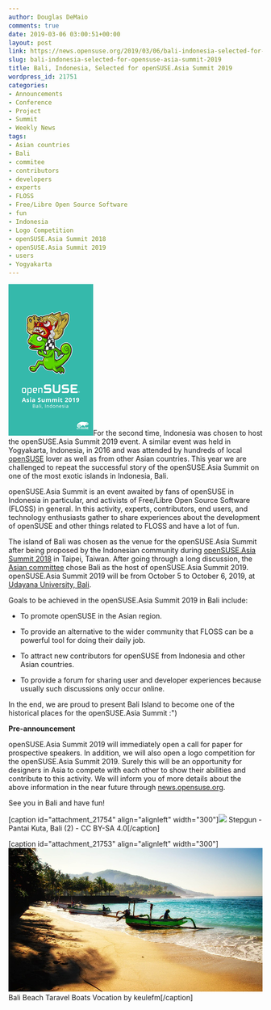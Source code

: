 ```yaml
---
author: Douglas DeMaio
comments: true
date: 2019-03-06 03:00:51+00:00
layout: post
link: https://news.opensuse.org/2019/03/06/bali-indonesia-selected-for-opensuse-asia-summit-2019/
slug: bali-indonesia-selected-for-opensuse-asia-summit-2019
title: Bali, Indonesia, Selected for openSUSE.Asia Summit 2019
wordpress_id: 21751
categories:
- Announcements
- Conference
- Project
- Summit
- Weekly News
tags:
- Asian countries
- Bali
- commitee
- contributors
- developers
- experts
- FLOSS
- Free/Libre Open Source Software
- fun
- Indonesia
- Logo Competition
- openSUSE.Asia Summit 2018
- openSUSE.Asia Summit 2019
- users
- Yogyakarta
---
```


![](/wp-content/uploads/2019/03/bali.png)For the second time, Indonesia was chosen to host the openSUSE.Asia Summit 2019 event. A similar event was held in Yogyakarta, Indonesia, in 2016 and was attended by hundreds of local [openSUSE](https://www.opensuse.org) lover as well as from other Asian countries. This year we are challenged to repeat the successful story of the openSUSE.Asia Summit on one of the most exotic islands in Indonesia, Bali.

openSUSE.Asia Summit is an event awaited by fans of openSUSE in Indonesia in particular, and activists of Free/Libre Open Source Software (FLOSS) in general. In this activity, experts, contributors, end users, and technology enthusiasts gather to share experiences about the development of openSUSE and other things related to FLOSS and have a lot of fun.

The island of Bali was chosen as the venue for the openSUSE.Asia Summit after being proposed by the Indonesian community during [openSUSE.Asia Summit 2018](https://events.opensuse.org/conferences/summitasia18) in Taipei, Taiwan. After going through a long discussion, the [Asian committee](https://en.opensuse.org/openSUSE:Asia_Organization_Committee) chose Bali as the host of openSUSE.Asia Summit 2019. openSUSE.Asia Summit 2019 will be from October 5 to October 6, 2019, at [Udayana University, Bali](https://en.wikipedia.org/wiki/Udayana_University).

Goals to be achieved in the openSUSE.Asia Summit 2019 in Bali include:



 	
  * To promote openSUSE in the Asian region.

 	
  * To provide an alternative to the wider community that FLOSS can be a powerful tool for doing their daily job.

 	
  * To attract new contributors for openSUSE from Indonesia and other Asian countries.

 	
  * To provide a forum for sharing user and developer experiences because usually such discussions only occur online.


In the end, we are proud to present Bali Island to become one of the historical places for the openSUSE.Asia Summit :")

**Pre-announcement**

openSUSE.Asia Summit 2019 will immediately open a call for paper for prospective speakers. In addition, we will also open a logo competition for the openSUSE.Asia Summit 2019. Surely this will be an opportunity for designers in Asia to compete with each other to show their abilities and contribute to this activity. We will inform you of more details about the above information in the near future through [news.opensuse.org](https://news.opensuse.org).

See you in Bali and have fun!

[caption id="attachment_21754" align="alignleft" width="300"]![](/wp-content/uploads/2019/03/Draft-openSUSE.Asia-Summit-2019-Bali-Indonesia-is-Coming.png) Stepgun - Pantai Kuta, Bali (2) - CC BY-SA 4.0[/caption]

[caption id="attachment_21753" align="alignleft" width="300"]![](/wp-content/uploads/2019/03/bali-237196_960_720.jpg) Bali Beach Taravel Boats Vocation by keulefm[/caption]






